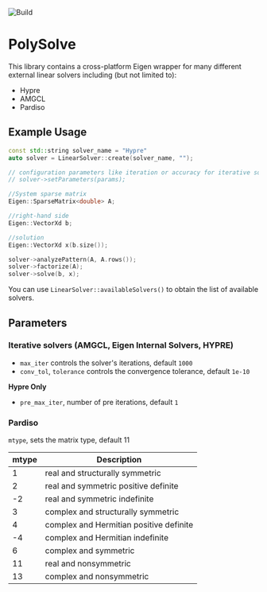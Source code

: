 ![Build](https://github.com/polyfem/polysolve/workflows/Build/badge.svg)


# PolySolve

This library contains a cross-platform Eigen wrapper for many different external linear solvers including (but not limited to):

 - Hypre
 - AMGCL
 - Pardiso


## Example Usage

```c++
const std::string solver_name = "Hypre"
auto solver = LinearSolver::create(solver_name, "");

// configuration parameters like iteration or accuracy for iterative solvers
// solver->setParameters(params);

//System sparse matrix
Eigen::SparseMatrix<double> A;

//right-hand side
Eigen::VectorXd b;

//solution
Eigen::VectorXd x(b.size());

solver->analyzePattern(A, A.rows());
solver->factorize(A);
solver->solve(b, x);
```

You can use `LinearSolver::availableSolvers()` to obtain the list of available solvers.

## Parameters

###  Iterative solvers (AMGCL, Eigen Internal Solvers, HYPRE)

 - `max_iter` controls the solver's iterations, default `1000`
 - `conv_tol`, `tolerance` controls the convergence tolerance, default `1e-10`

**Hypre Only**

- `pre_max_iter`, number of pre iterations, default `1`


### Pardiso

`mtype`, sets the matrix type, default 11

| mtype | Description                             |
|-------|-----------------------------------------|
|    1  | real and structurally symmetric         |
|    2  | real and symmetric positive definite    |
|   -2  | real and symmetric indefinite           |
|    3  | complex and structurally symmetric      |
|    4  | complex and Hermitian positive definite |
|   -4  | complex and Hermitian indefinite        |
|    6  | complex and symmetric                   |
|   11  | real and nonsymmetric                   |
|   13  | complex and nonsymmetric                |